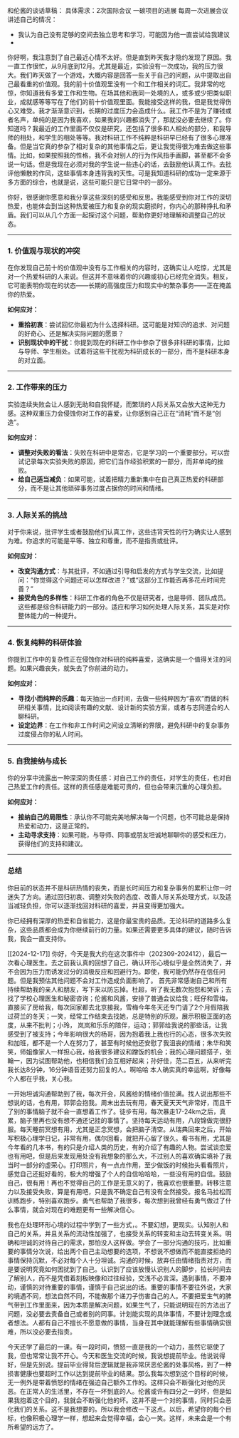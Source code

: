和伦酱的谈话草稿：
具体需求：2次国际会议
          一碳项目的进展
          每周一次进展会议
讲述自己的情况：
* 我认为自己没有足够的空间去独立思考和学习，可能因为他一直尝试给我建议
* 





你好啊，我注意到了自己最近心情不太好。但是直到昨天我才隐约发现了原因。我一直工作很忙，从9月底到12月。尤其是最近，实验没有一次成功，我的压力很大。我们昨天做了一个游戏，大概内容是回答一些关于自己的问题，从中提取出自己最看重的价值观。我的前十价值观里没有一个和工作相关的词汇。我非常的吃惊，你知道我有多爱工作和生物。在场其他和我同一处境的人，或多或少把类似职业，成就感等等写在了他们的前十价值观里面。我能接受这样的我，但是我觉得伤心又难受。我才渐渐意识到，长期的过度压力会造成什么。我工作不是为了赚钱或者名声，单纯的是因为我喜欢，如果我的兴趣都消失了，那就没必要去继续了。你知道吗？我最近的工作里面不仅仅是研究，还包括了很多和人相处的部分，和我导师的相处，和学生的相处等等。我对科研工作不纯粹是科研早已经有了很多心理准备。但是当它真的参杂了相对复杂的其他事情之后，更让我觉得很为难去做这些事情。比如，如果按照我的性格，我不会对别人的行为作风指手画脚，甚至都不会多说一句话。但是我现在必须对我的学生说一些违心的话，去鼓励他认真工作。去批评他懒散的作风，这些事情本身违背我的天性。可是我知道科研的成功一定来源于多方面的综合，也就是说，这些可能只是它日常中的一部分。

你好，很感谢你愿意和我分享这些深刻的感受和反思。我能感受到你对工作的深切热爱，也能体会到当这种热爱被压力和复杂的现实磨损时，你内心的那种挣扎和矛盾。我们可以从几个方面一起探讨这个问题，帮助你更好地理解和调整自己的状态。

---

### **1. 价值观与现状的冲突**

在你发现自己前十的价值观中没有与工作相关的内容时，这确实让人吃惊，尤其是对一个热爱科研的人来说。但这并不意味着你的兴趣或初心已经完全消失。相反，它可能表明你现在的状态——长期的高强度压力和现实中的繁杂事务——正在掩盖你的热爱。

**如何应对：**

- **重拾初衷**：尝试回忆你最初为什么选择科研。这可能是对知识的追求、对问题的好奇心、还是解决实际问题的愿景？
- **识别现状中的干扰**：你提到现在的科研工作中参杂了很多非科研的事情，比如与导师、学生相处。试着将这些干扰视为科研成长的一部分，而不是科研本身的对立面。

---

### **2. 工作带来的压力**

实验连续失败会让人感到无助和自我怀疑，而繁琐的人际关系又会放大这种无力感。这种双重压力会侵蚀你对工作的喜爱，让你感到自己正在“消耗”而不是“创造”。

**如何应对：**

- **调整对失败的看法**：失败在科研中是常态，它是学习的一个重要部分。可以尝试记录每次实验失败的原因，把它们当作经验积累的一部分，而非单纯的挫败。
- **给自己适当减负**：如果可能，试着把精力重新集中在自己真正热爱的科研部分，而不是让其他琐碎事务过度占据你的时间和情绪。

---

### **3. 人际关系的挑战**

对于你来说，批评学生或者鼓励他们认真工作，这些违背天性的行为确实让人感到为难。你追求的可能是平等、独立和尊重，而不是指责或批评。

**如何应对：**

- **改变沟通方式**：与其批评，不如通过引导和启发的方式与学生交流，比如提问：“你觉得这个问题还可以怎样改进？”或“这部分工作能否再多花点时间完善？”
- **接受角色的多样性**：科研工作者的角色不仅是研究者，也是导师、团队成员。这些都是综合科研能力的一部分。适应和学习如何处理人际关系，其实是对你整体能力的一种提升。

---

### **4. 恢复纯粹的科研体验**

你提到工作中的复杂性正在侵蚀你对科研的纯粹喜爱，这确实是一个值得关注的问题。如果兴趣丧失，就失去了你前进的动力。

**如何应对：**

- **寻找小而纯粹的乐趣**：每天抽出一点时间，去做一些纯粹因为“喜欢”而做的科研相关事情，比如阅读有趣的文献、设计新的实验方案，或者与志同道合的人聊科研。
- **设定边界**：在工作和非工作时间之间设立清晰的界限，避免科研中的复杂事务过度侵占你的私人时间。

---

### **5. 自我接纳与成长**

你的分享中流露出一种深深的责任感：对自己工作的责任，对学生的责任，也对自己热爱工作的责任。这样的责任感是难能可贵的，但也会带来沉重的心理负担。

**如何应对：**

- **接纳自己的局限性**：承认你不可能完美地解决每一个问题，也不可能总是保持热爱和动力，这是正常的。
- **主动寻求支持**：如果可能，与导师、同事或朋友坦诚地聊聊你的感受和压力，获得他们的支持和建议。

---

### **总结**

你目前的状态并不是科研热情的丧失，而是长时间压力和复杂事务的累积让你一时迷失了方向。通过回归初衷、调整对失败的态度、改善人际关系处理方式，以及适当减轻负担，你可以逐渐找回对科研的喜爱，并且变得更加强大。

你已经拥有深厚的热爱和自省能力，这是你最宝贵的品质。无论科研的道路多么复杂，这些品质都会成为你继续前行的力量。如果还需要更多具体的建议，随时告诉我，我会一直支持你。

[[2024-12-17]]
你好，今天是我大约在这次事件中（202309-202412），最后一次看心理医生。去之前我认真的回想了自己，确认环形心境似乎是全然消失了，并不会因为压力而诱发过分的消极反应和回避行为。即使，我可能仍然存在信任问题。但是我预估其他问题不会对工作造成负面影响了。
首先非常感谢自己和所有持续帮助我的亲人和朋友，写下来以防忘掉。杜超，听了我无数次抱怨和哭诉；去找了学校心理医生和秘密咨询；伦酱和风酱，安排了普通会议给我；旺仔和雪梅，直接买了房给我，每次回家都去北京接我，雪梅今年冬天还专门请了2个月假陪我过荷兰的冬天；一笑，经常工作结束去找她，总是特别的乐观，展示积极正面的态度，从来不批判；小玲， 岚岚和乐乐的陪伴，运动；郭郭给我说的那些话，让我感受到了被支持；今年影响很大的杨哥，因为抱着我上我也行的心态，很多次失败和加班，都不是一个人在努力了，甚至有时候他还安慰了我沮丧的情绪；朱华和笑笑，师姐像家人一样担心我，给我很多建议和蹭饭的机会；我的心理问题搭子，张翰一，因为试图帮助他，也相信我们会互相好起来；孙好佳，范二百五，从来听完我长达8分钟，16分钟语音还努力回复的人。啊哈哈 本人确实真的幸运啊，好像每个人都在乎我，关心我。

一开始坦诚沟通帮助到了我，每次开会，风酱给的情绪价值拉满。找人说出那些不想说的话，也有用，郭郭会抱我。周末出去玩有用，春天夏天天气非常好，而且干了别的事情脑子就不会一直想着工作了。徒步有用，每次暴走17-24km之后，真累，脑子里再也没有想不通还记挂的事情了。坚持每天运动有用，八段锦做完很舒服。每天睡前冥想有用，尤其是正念冥想，会把脑子清空。从瑞典回来之后，开始写积极心理学日记，非常有用，偶尔回看，就把开心留了很久。看书有用，尤其是今年看的几本书，有的只是介绍人类的历史，有的介绍了有趣的人物。尝试谈恋爱也有用吧，但是后来发现用处没有我想象的那么大，不过别人的喜欢确实填补了我当时一部分的虚荣心。打印照片，有一点点作用，至少做饭的时候抬头看看照片，感觉自己还挺好看的，极大的增强了个人的自信哈哈哈，一些没有用的自信。鼓励自己，很有用！再也不觉得自己的工作是无意义的了，我喜欢也很重要。转移注意力以及接受失败，算是有用吧，只是我不确定自己有没有全然接受。报名马拉松而训练跑步，特别喜欢跑步。勇气也帮助了我很多，每次想到我曾经有勇气做过了什么事情，就会对现在的难题更有一些解决信心。

我也在处理环形心境的过程中学到了一些方式，。不要幻想，更现实。认知别人和自己的关系，并且关系的流动性加强了，也接受关系的转变和主动去转变关系。明确和坦诚的对待自己的需求，那怕没人这样做。学会了一部分沟通的技巧，比如重要的事情分次说，给出两个自己主动想要的选项，不想说不想做而不能直接拒绝的事情保持沉默，不必对每个人十分坦诚。沟通的时候，放弃任由情绪指责对方，而是要说明究竟如何困扰到了自己。认识到了应该放慢认识别人的脚步，拉长时间去了解别人，而不是凭借着刻板映像和过往经验，交浅不必言深。遇到事情，不要冲动，谨慎的对待重要的事情，谨慎于自己说出的话。重要的事情不要往外说，大家的境遇不同，想法自然不同，不能做那个递刀子伤害自己的人。不要把爱生气的脾气带到工作里面来，因为本质是解决问题，如果生气了，只能说明现在的方法出了问题，没必要去责备自己或者别的同事。计划能实现的具体事情，不要计划理念或者想法。人都有自己不擅长不愿意做的事情，当身在其中就能理解有些事情确实很难，所以没必要去指责。

今天还学了最后的一课。有一段时间，愤怒一直是我的一个动力，虽然它驱使了我，但也常常让我不开心。今天和医生交流的时候，我说想提前毕业。他说说得好，但是先别说。提前毕业得背后逻辑就是我非常厌恶伦酱的处事风格，到了一种损害健康也要超时工作以达到提前毕业的结果。那么我每次想到这个目标的时候，无一例外是带着愤怒的情绪在强迫自己额外工作的。这样只会不断强化对他的厌恶。在正常人的生活里，不存在一坏到底的人。伦酱或许有四分之一的坏，但是如果我抱着这个目的，我就会不断强化他的坏。这并不是一个对的事情，同时只会恶化我们的关系。这不是我想要的。所以我会修改一下这点。以后，希望你的每个目标，也像积极心理学一样，想起来会觉得幸福，会心一笑。这样，未来会是一个有所希望的远方了。

